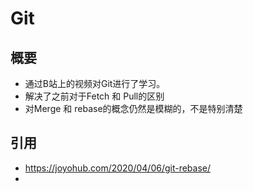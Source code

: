 # Git

## 概要
*   通过B站上的视频对Git进行了学习。
*   解决了之前对于Fetch 和 Pull的区别
*   对Merge 和 rebase的概念仍然是模糊的，不是特别清楚


## 引用
* https://joyohub.com/2020/04/06/git-rebase/
* 
